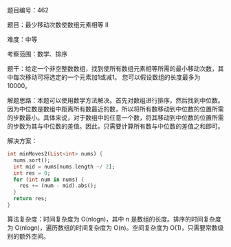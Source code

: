 题目编号：462

题目：最少移动次数使数组元素相等 II

难度：中等

考察范围：数学、排序

题干：给定一个非空整数数组，找到使所有数组元素相等所需的最小移动次数，其中每次移动可将选定的一个元素加1或减1。 您可以假设数组的长度最多为10000。

解题思路：本题可以使用数学方法解决。首先对数组进行排序，然后找到中位数。因为中位数是数组中距离所有数最近的数，所以将所有数移动到中位数的位置所需的步数最小。具体来说，对于数组中的任意一个数，将其移动到中位数的位置所需的步数为其与中位数的差值。因此，只需要计算所有数与中位数的差值之和即可。

解决方案：

```dart
int minMoves2(List<int> nums) {
  nums.sort();
  int mid = nums[nums.length ~/ 2];
  int res = 0;
  for (int num in nums) {
    res += (num - mid).abs();
  }
  return res;
}
```

算法复杂度：时间复杂度为 O(nlogn)，其中 n 是数组的长度。排序的时间复杂度为 O(nlogn)，遍历数组的时间复杂度为 O(n)。空间复杂度为 O(1)，只需要常数级别的额外空间。